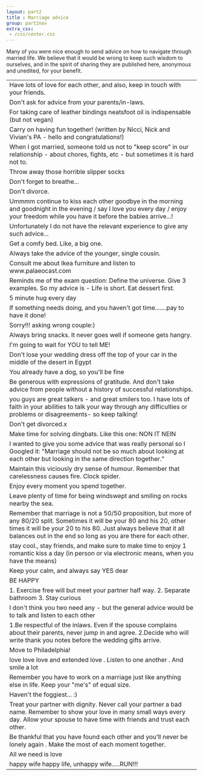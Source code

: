 ```yaml
---
layout: part2
title : Marriage advice
group: part2nav
extra_css:
 - /css/center.css
---
```



<div class="row">
	<div class="span4">
	</div>
	<div class="span4">
		<p>Many of you were nice enough to send advice on how to navigate through married life. We believe that it would be wrong to keep such wisdom to ourselves, and in the spirit of sharing they are published here, anonymous and unedited, for your benefit.</p>
	</div>
	<div class="span4">
	</div>
</div>

<div class="row">
	<div class="span3">
	</div>
	<div class="span6">
		<table class="table table-striped top-buffer">
		    <tbody>
				<tr>
					<td>Have lots of love for each other, and also, keep in touch with your friends.</td>
				</tr>
				<tr>
					<td>Don't ask for advice from your parents/in-laws.</td>
				</tr>
				<tr>
					<td>For taking care of leather bindings neatsfoot oil is indispensable (but not vegan)</td>
				</tr>
				<tr>
					<td>Carry on having fun together!  (written by Nicci, Nick and Vivian's PA - hello and congratulations!)</td>
				</tr>
				<tr>
					<td>When I got married, someone told us not to "keep score" in our relationship - about chores, fights, etc - but sometimes it is hard not to.</td>
				</tr>
				<tr>
					<td>Throw away those horrible slipper socks</td>
				</tr>
				<tr>
					<td>Don't forget to breathe...</td>
				</tr>
				<tr>
					<td>Don't divorce.</td>
				</tr>
				<tr>
					<td>Ummmm continue to kiss each other goodbye in the morning and goodnight in the evening / say I love you every day / enjoy your freedom while you have it before the babies arrive...!</td>
				</tr>
				<tr>
					<td>Unfortunately I do not have the relevant experience to give any such advice...</td>
				</tr>
				<tr>
					<td>Get a comfy bed. Like, a big one.</td>
				</tr>
				<tr>
					<td>Always take the advice of the younger, single cousin.</td>
				</tr>
				<tr>
					<td>Consult me about Ikea furniture and listen to www.palaeocast.com</td>
				</tr>
				<tr>
					<td>Reminds me of the exam question: Define the universe.  Give 3 examples.  So my advice is - Life is short.  Eat dessert first.</td>
				</tr>
				<tr>
					<td>5 minute hug every day</td>
				</tr>
				<tr>
					<td>If something needs doing, and you haven't got time.......pay to have it done!</td>
				</tr>
				<tr>
					<td>Sorry!!! asking wrong couple:)</td>
				</tr>
				<tr>
					<td>Always bring snacks. It never goes well if someone gets hangry.</td>
				</tr>
				<tr>
					<td>I'm going to wait for YOU to tell ME!</td>
				</tr>
				<tr>
					<td>Don't lose your wedding dress off the top of your car in the middle of the desert in Egypt</td>
				</tr>
				<tr>
					<td>You already have a dog, so you'll be fine</td>
				</tr>
				<tr>
					<td>Be generous with expressions of gratitude. And don't take advice from people without a history of successful relationships.</td>
				</tr>
				<tr>
					<td>you guys are great talkers - and great smilers too. I have lots of faith in your abilities to talk your way through any difficulties or problems or disagreements- so keep talking!</td>
				</tr>
				<tr>
					<td>Don't get divorced.x</td>
				</tr>
				<tr>
					<td>Make time for solving dingbats. Like this one:   NON IT NEIN</td>
				</tr>
				<tr>
					<td>I wanted to give you some advice that was really personal so I Googled it: "Marriage should not be so much about looking at each other but looking in the same direction together."</td>
				</tr>
				<tr>
					<td>Maintain this viciously dry sense of humour. Remember that carelessness causes fire. Clock spider.</td>
				</tr>
				<tr>
					<td>Enjoy every moment you spend together.</td>
				</tr>
				<tr>
					<td>Leave plenty of time for being windswept and smiling on rocks nearby the sea.</td>
				</tr>
				<tr>
					<td>Remember that marriage is not a 50/50 proposition, but more of any 80/20 split. Sometimes it will be your 80 and his 20, other times it will be your 20 to his 80. Just always believe that it all balances out in the end so long as you are there for each other.</td>
				</tr>
				<tr>
					<td>stay cool., stay friends, and make sure to make time to enjoy 1 romantic kiss a day (in person or via electronic means, when you have the means)</td>
				</tr>
				<tr>
					<td>Keep your calm, and always say YES dear</td>
				</tr>
				<tr>
					<td>BE HAPPY</td>
				</tr>
				<tr>
					<td>1. Exercise free will but meet your partner half way.   2. Separate bathroom  3. Stay curious</td>
				</tr>
				<tr>
					<td>I don't think you two need any - but the general advice would be to talk and listen to each other</td>
				</tr>
				<tr>
					<td>1.Be respectful of the inlaws. Even if the spouse complains about their parents, never jump in and agree. 2.Decide who will write thank you notes before the wedding gifts arrive.</td>
				</tr>
				<tr>
					<td>Move to Philadelphia!</td>
				</tr>
				<tr>
					<td>love love love and  extended love . Listen to one another . And smile a lot</td>
				</tr>
				<tr>
					<td>Remember you have to work on a marriage just like anything else in life. Keep your "me's" of equal size.</td>
				</tr>
				<tr>
					<td>Haven't the foggiest... :)</td>
				</tr>
				<tr>
					<td>Treat your partner with dignity. Never call your partner a bad name. Remember to show your love in many small ways every day. Allow your spouse to have time with friends and trust each other.</td>
				</tr>
				<tr>
					<td>Be thankful that you have found each other and you'll never be lonely again . Make the most of each moment together.</td>
				</tr>
				<tr>
					<td>All we need is love</td>
				</tr>
				<tr>
					<td>happy wife happy life, unhappy wife.....RUN!!!</td>
				</tr>
			</tbody>
		</table>
	</div>
	<div class="span3">
	</div>
</div>
